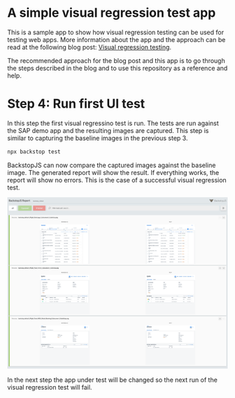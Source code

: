 # A simple visual regression test app

This is a sample app to show how visual regression testing can be used for testing web apps. More information about the app and the approach can be read at the following blog post: [Visual regression testing](https://www.itsfullofstars.de).

The recommended approach for the blog post and this app is to go through the steps described in the blog and to use this repository as a reference and help.

# Step 4: Run first UI test

In this step the first visual regressino test is run. The tests are run against the SAP demo app and the resulting images are captured. This step is similar to capturing the baseline images in the previous step 3.

```sh
npx backstop test
```

BackstopJS can now compare the captured images against the baseline image. The generated report will show the result. If everything works, the report will show no errors. This is the case of a successful visual regression test.

![Report](doc/Report.png)

In the next step the app under test will be changed so the next run of the visual regression test will fail.